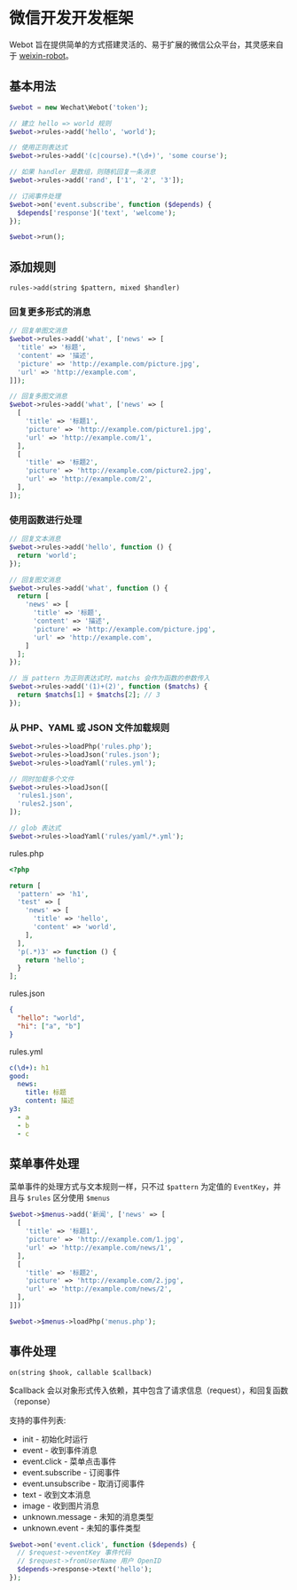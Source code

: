 微信开发开发框架
=============
Webot 旨在提供简单的方式搭建灵活的、易于扩展的微信公众平台，其灵感来自于 [weixin-robot](https://github.com/node-webot/weixin-robot)。

基本用法
-------
```php
$webot = new Wechat\Webot('token');

// 建立 hello => world 规则
$webot->rules->add('hello', 'world');

// 使用正则表达式
$webot->rules->add('(c|course).*(\d+)', 'some course');

// 如果 handler 是数组，则随机回复一条消息
$webot->rules->add('rand', ['1', '2', '3']);

// 订阅事件处理
$webot->on('event.subscribe', function ($depends) {
  $depends['response']('text', 'welcome');
});

$webot->run();
```

添加规则
-------
`rules->add(string $pattern, mixed $handler)`

### 回复更多形式的消息
```php
// 回复单图文消息
$webot->rules->add('what', ['news' => [
  'title' => '标题',
  'content' => '描述',
  'picture' => 'http://example.com/picture.jpg',
  'url' => 'http://example.com',
]]);

// 回复多图文消息
$webot->rules->add('what', ['news' => [
  [
    'title' => '标题1',
    'picture' => 'http://example.com/picture1.jpg',
    'url' => 'http://example.com/1',
  ],
  [
    'title' => '标题2',
    'picture' => 'http://example.com/picture2.jpg',
    'url' => 'http://example.com/2',
  ],
]);
```

### 使用函数进行处理
```php
// 回复文本消息
$webot->rules->add('hello', function () {
  return 'world';
});

// 回复图文消息
$webot->rules->add('what', function () {
  return [
    'news' => [
      'title' => '标题',
      'content' => '描述',
      'picture' => 'http://example.com/picture.jpg',
      'url' => 'http://example.com',
    ]
  ];
});

// 当 pattern 为正则表达式时，matchs 会作为函数的参数传入
$webot->rules->add('(1)+(2)', function ($matchs) {
  return $matchs[1] + $matchs[2]; // 3
});
```

### 从 PHP、YAML 或 JSON 文件加载规则
```php
$webot->rules->loadPhp('rules.php');
$webot->rules->loadJson('rules.json');
$webot->rules->loadYaml('rules.yml');

// 同时加载多个文件
$webot->rules->loadJson([
  'rules1.json',
  'rules2.json',
]);

// glob 表达式
$webot->rules->loadYaml('rules/yaml/*.yml');
```

rules.php
```php
<?php

return [
  'pattern' => 'h1',
  'test' => [
    'news' => [
      'title' => 'hello',
      'content' => 'world',
    ],
  ],
  'p(.*)3' => function () {
    return 'hello';
  }
];
```

rules.json
```json
{
  "hello": "world",
  "hi": ["a", "b"]
}
```

rules.yml
```yaml
c(\d+): h1
good:
  news:
    title: 标题
    content: 描述
y3:
  - a
  - b
  - c
```

菜单事件处理
----------
菜单事件的处理方式与文本规则一样，只不过 `$pattern` 为定值的 `EventKey`，并且与 `$rules` 区分使用 `$menus`
```php
$webot->$menus->add('新闻', ['news' => [
  [
    'title' => '标题1',
    'picture' => 'http://example.com/1.jpg',
    'url' => 'http://example.com/news/1',
  ],
  [
    'title' => '标题2',
    'picture' => 'http://example.com/2.jpg',
    'url' => 'http://example.com/news/2',
  ],
]])

$webot->$menus->loadPhp('menus.php');
```

事件处理
------
`on(string $hook, callable $callback)`

$callback 会以对象形式传入依赖，其中包含了请求信息（request），和回复函数（reponse）

支持的事件列表:
- init - 初始化时运行
- event - 收到事件消息
- event.click - 菜单点击事件
- event.subscribe - 订阅事件
- event.unsubscribe - 取消订阅事件
- text - 收到文本消息
- image - 收到图片消息
- unknown.message - 未知的消息类型
- unknown.event - 未知的事件类型

```php
$webot->on('event.click', function ($depends) {
  // $request->eventKey 事件代码
  // $request->fromUserName 用户 OpenID
  $depends->response->text('hello');
});
```
